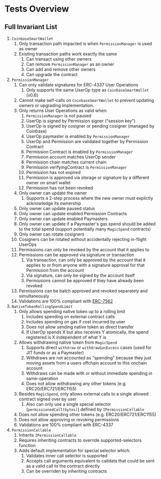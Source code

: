 # Tests Overview

## Full Invariant List

1. `CoinbaseSmartWallet`
   1. Only transaction path impacted is when `PermissionManager` is used as owner
   2. Existing transaction paths work exactly the same
      1. Can transact using other owners
      2. Can remove `PermissionManager` as an owner
      3. Can add and remove other owners
      4. Can upgrade the contract
2. `PermissionManager`
   1. Can only validate signatures for ERC-4337 User Operations
      1. Only supports the same UserOp type as `CoinbaseSmartWallet` (v0.6)
   2. Cannot make self-calls on `CoinbaseSmartWallet` to prevent updating owners or upgrading implementation.
   3. Only returns User Operations as valid when:
      1. `PermissionManager` is not paused
      2. UserOp is signed by Permission signer ("session key")
      3. UserOp is signed by cosigner or pending cosigner (managed by Coinbase)
      4. UserOp paymaster is enabled by `PermissionManager`
      5. UserOp and Permission are validated together by Permission Contract
      6. Permission Contract is enabled by `PermissionManager`
      7. Permission account matches UserOp sender
      8. Permission chain matches current chain
      9. Permission verifyingContract is `PermissionManager`
      10. Permission has not expired
      11. Permission is approved via storage or signature by a different owner on smart wallet
      12. Permission has not been revoked
   4. Only owner can update the owner
      1. Supports a 2-step process where the new owner must explictly acknowledge its ownership
   5. Only owner can update paused status
   6. Only owner can update enabled Permission Contracts
   7. Only owner can update enabled Paymasters
   8. Only owner can update if a Paymaster's gas spend should be added to the total spend (support potentially many `MagicSpend` contracts)
   9. Only owner can rotate cosigners
   10. Cosigners can be rotated without accidentally rejecting in-flight UserOps
   11. Permissions can only be revoked by the account that it applies to
   12. Permissions can be approved via signature or transaction
       1. Via transaction, can only be approved by the account that it applies to or from anyone with a signature approval for that Permission from the account
       2. Via signature, can only be signed by the account itself
       3. Permissions cannot be approved if they have already been revoked
   13. Permissions can be batch approved and revoked separately and simultaneously
   14. Validations are 100% compliant with [ERC-7562](https://eips.ethereum.org/EIPS/eip-7562)
3. `NativeTokenRollingSpendLimit`
   1. Only allows spending native token up to a rolling limit
      1. Includes spending on external contract calls
      2. Includes spending on gas if cost incurred by user
      3. Does not allow sending native token as direct transfer
      4. If UserOp spends X but also receives Y atomically, the spend registered is X independent of what Y is
   2. Allows withdrawing native token from `MagicSpend`
      1. Supports direct `withdraw` or `withdrawGasExcess` cases (used for JIT funds or as a Paymaster)
      2. Withdraws are not accounted as "spending" because they just moving assets from a users offchain account to this onchain account
      3. Withdraws can be made with or without immediate spending in same-operation
      4. Does not allow withdrawing any other tokens (e.g. ERC20/ERC721/ERC1155)
   3. Besides `MagicSpend`, only allows external calls to a single allowed contract signed over by user
      1. Also can only use a single special selector (`permissionedCall(bytes)`) defined by `IPermissionCallable`
   4. Does not allow spending other tokens (e.g. ERC20/ERC721/ERC1155)
   5. Does not allow approving or revoking permissions
   6. Validations are 100% compliant with ERC-4337
4. `PermissionCallable`
   1. Inherits `IPermissionCallable`
   2. Requires inheriting contracts to override supported-selectors function
   3. Adds default implementation for special selector which:
      1. Validates inner call selector is supported
      2. Accepts call arguments equivalent to calldata that could be sent as a valid call to the contract directly
      3. Can be overriden by inheriting contracts
